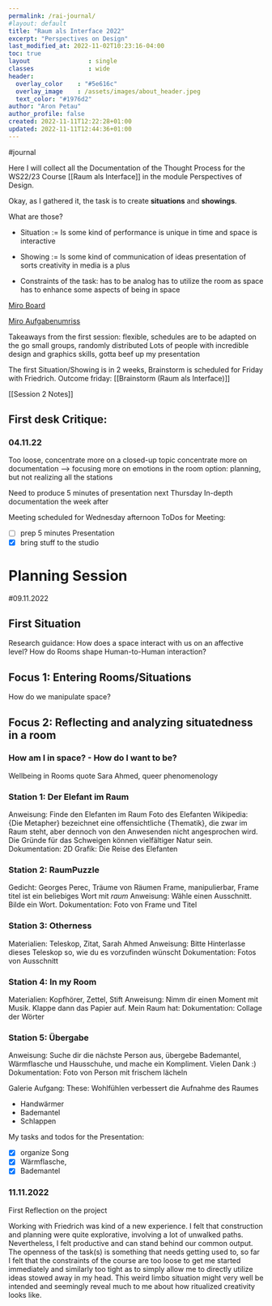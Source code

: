 ```yaml
---
permalink: /rai-journal/
#layout: default
title: "Raum als Interface 2022"
excerpt: "Perspectives on Design"
last_modified_at: 2022-11-02T10:23:16-04:00
toc: true
layout                : single
classes               : wide
header:
  overlay_color    : "#5e616c"
  overlay_image    : /assets/images/about_header.jpeg
  text_color: "#1976d2"
author: "Aron Petau"
author_profile: false
created: 2022-11-11T12:22:28+01:00
updated: 2022-11-11T12:44:36+01:00
---
```

#journal

Here I will collect all the Documentation of the Thought Process for the WS22/23 Course [[Raum als Interface]] in the module Perspectives of Design.

Okay, as I gathered it, the task is to create **situations** and **showings**. 

What are those?
- Situation :=
	Is some kind of performance
	is unique in time and space
	is interactive
	
- Showing :=
	Is some kind of communication of ideas
	presentation of sorts
	creativity in media is a plus
	
- Constraints of the task:
	has to be analog
	has to utilize the room as space
	has to enhance some aspects of being in space

[Miro Board](https://miro.com/app/board/uXjVPJK8Og8=/)

[Miro Aufgabenumriss](https://miro.com/app/board/uXjVPJGUIy4=/)

Takeaways from the first session:
	flexible, schedules are to be adapted on the go
	small groups, randomly distributed
	Lots of people with incredible design and graphics skills, gotta beef up my presentation
	
The first Situation/Showing is in 2 weeks, Brainstorm is scheduled for Friday with Friedrich.
Outcome friday:
	[[Brainstorm (Raum als Interface)]]

[[Session 2 Notes]]

## First desk Critique:
### 04.11.22

Too loose, concentrate more on a closed-up topic
concentrate more on documentation
--> focusing more on emotions in the room 
option: planning, but not realizing all the stations

Need to produce 5 minutes of presentation next Thursday
In-depth documentation the week after

Meeting scheduled for Wednesday afternoon
ToDos for Meeting:
- [  ] prep 5 minutes Presentation 
- [x] bring stuff to the studio
	
# Planning Session 
#09.11.2022

## First Situation

Research guidance: 
	How does a space interact with us on an affective level?
	How do Rooms shape Human-to-Human interaction?


## Focus 1: Entering Rooms/Situations

How do we manipulate space? 

## Focus 2: Reflecting and analyzing situatedness in a room
### How am I in space? - How do I want to be?
Wellbeing in Rooms
quote Sara Ahmed, queer phenomenology

### Station 1: Der Elefant im Raum
Anweisung: Finde den Elefanten im Raum 
		Foto des Elefanten
	Wikipedia: {Die Metapher} bezeichnet eine offensichtliche {Thematik}, die zwar im Raum steht, aber dennoch von den Anwesenden nicht angesprochen wird. Die Gründe für das Schweigen können vielfältiger Natur sein.
	Dokumentation: 2D Grafik: Die Reise des Elefanten
	
### Station 2:  RaumPuzzle
Gedicht: Georges Perec, Träume von Räumen
	Frame, manipulierbar, Frame titel ist ein beliebiges Wort mit _raum_
	Anweisung: Wähle einen Ausschnitt. Bilde ein Wort.
	Dokumentation: Foto von Frame und Titel
	
### Station 3: Otherness
Materialien: Teleskop, Zitat, Sarah Ahmed
	Anweisung: Bitte Hinterlasse dieses Teleskop so, wie du es vorzufinden wünscht
	Dokumentation: Fotos von Ausschnitt

### Station 4:  In my Room
Materialien: Kopfhörer, Zettel, Stift
	Anweisung: Nimm dir einen Moment mit Musik.
	Klappe dann das Papier auf.
		Mein Raum hat: 
	Dokumentation: Collage der Wörter
	
### Station 5: Übergabe
Anweisung: Suche dir die nächste Person aus, übergebe Bademantel, Wärmflasche und Hausschuhe, und mache ein Kompliment. 
Vielen Dank :) 
Dokumentation:  Foto von Person mit frischem lächeln


Galerie Aufgang:
These: Wohlfühlen verbessert die Aufnahme des Raumes
- Handwärmer
- Bademantel
- Schlappen


My tasks and todos for the Presentation: 

- [x] organize Song 
- [x] Wärmflasche,
- [x]  Bademantel

### 11.11.2022
First Reflection on the project

Working with Friedrich was kind of a new experience. I felt that construction and planning were quite explorative, involving a lot of unwalked paths. Nevertheless, I felt productive and can stand behind our common output. 
The openness of the task(s) is something that needs getting used to, so far I felt that the constraints of the course are too loose to get me started immediately and similarly too tight as to simply allow me to directly utilize ideas stowed away in my head. This weird limbo situation might very well be intended and seemingly reveal much to me about how ritualized creativity looks like. 